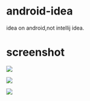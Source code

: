 # android-idea
idea on android,not intellij idea.
# screenshot

![](./screenshot/1.png)

![](./screenshot/2.png)

![](./screenshot/3.png)